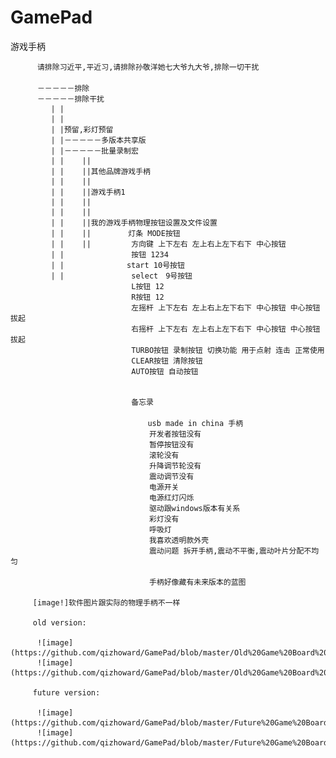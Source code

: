 # GamePad
游戏手柄
          
          请排除习近平,平近习,请排除孙敬洋她七大爷九大爷,排除一切干扰
        　
          －－－－－排除
          －－－－－排除干扰
             | |
             | |
             | |预留,彩灯预留
             | |－－－－－多版本共享版
             | |－－－－－批量录制宏
             | |    ||
             | |    ||其他品牌游戏手柄
             | |    ||
             | |    ||游戏手柄1
             | |    ||   
             | |    ||   
             | |    ||我的游戏手柄物理按钮设置及文件设置
             | |    ||　　　　　灯条 MODE按钮
             | |    ||         方向键 上下左右 左上右上左下右下 中心按钮
             | |               按钮 1234
             | |    　　　　　　start 10号按钮
             | |               select　9号按钮
                               L按钮 12 
                               R按钮 12
                               左摇杆 上下左右 左上右上左下右下 中心按钮 中心按钮拔起
                               右摇杆 上下左右 左上右上左下右下 中心按钮 中心按钮拔起
                               TURBO按钮 录制按钮 切换功能 用于点射 连击 正常使用
                               CLEAR按钮 清除按钮
                               AUTO按钮 自动按钮
                               
                               
                               备忘录
                               　　
                           　　　　 usb made in china 手柄
                                   开发者按钮没有
                                   暂停按钮没有
                                   滚轮没有
                                   升降调节轮没有
                                   震动调节没有
                                   电源开关
                                   电源红灯闪烁
                                   驱动跟windows版本有关系
                                   彩灯没有 
                                   呼吸灯
                                   我喜欢透明款外壳
                                   震动问题 拆开手柄,震动不平衡,震动叶片分配不均匀
                                   
                                   手柄好像藏有未来版本的蓝图
                                   
         [image!]软件图片跟实际的物理手柄不一样
         
         old version:
         
          ![image](https://github.com/qizhoward/GamePad/blob/master/Old%20Game%20Board%20Version/gameboard1.PNG)
          ![image](https://github.com/qizhoward/GamePad/blob/master/Old%20Game%20Board%20Version/gameboard2.PNG)
       
         future version:
          
          ![image](https://github.com/qizhoward/GamePad/blob/master/Future%20Game%20Board%20Version/gameboard3.PNG)
          ![image](https://github.com/qizhoward/GamePad/blob/master/Future%20Game%20Board%20Version/gameboard4.PNG)
          
